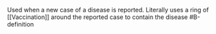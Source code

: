 Used when a new case of a disease is reported. Literally uses a ring of [[Vaccination]] around the reported case to contain the disease
#B-definition 